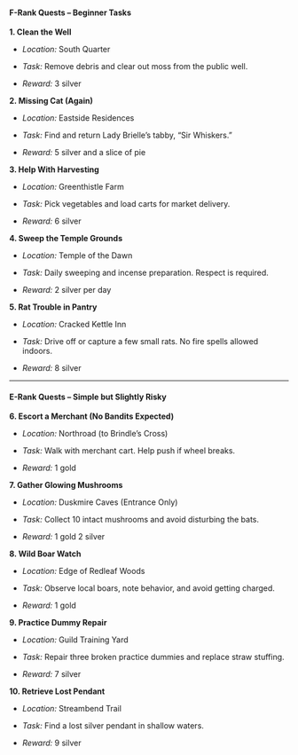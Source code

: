 #### **F-Rank Quests** – Beginner Tasks

**1. Clean the Well**

- _Location:_ South Quarter
    
- _Task:_ Remove debris and clear out moss from the public well.
    
- _Reward:_ 3 silver
    

**2. Missing Cat (Again)**

- _Location:_ Eastside Residences
    
- _Task:_ Find and return Lady Brielle’s tabby, “Sir Whiskers.”
    
- _Reward:_ 5 silver and a slice of pie
    

**3. Help With Harvesting**

- _Location:_ Greenthistle Farm
    
- _Task:_ Pick vegetables and load carts for market delivery.
    
- _Reward:_ 6 silver
    

**4. Sweep the Temple Grounds**

- _Location:_ Temple of the Dawn
    
- _Task:_ Daily sweeping and incense preparation. Respect is required.
    
- _Reward:_ 2 silver per day
    

**5. Rat Trouble in Pantry**

- _Location:_ Cracked Kettle Inn
    
- _Task:_ Drive off or capture a few small rats. No fire spells allowed indoors.
    
- _Reward:_ 8 silver
    

---

#### **E-Rank Quests** – Simple but Slightly Risky

**6. Escort a Merchant (No Bandits Expected)**

- _Location:_ Northroad (to Brindle’s Cross)
    
- _Task:_ Walk with merchant cart. Help push if wheel breaks.
    
- _Reward:_ 1 gold
    

**7. Gather Glowing Mushrooms**

- _Location:_ Duskmire Caves (Entrance Only)
    
- _Task:_ Collect 10 intact mushrooms and avoid disturbing the bats.
    
- _Reward:_ 1 gold 2 silver
    

**8. Wild Boar Watch**

- _Location:_ Edge of Redleaf Woods
    
- _Task:_ Observe local boars, note behavior, and avoid getting charged.
    
- _Reward:_ 1 gold
    

**9. Practice Dummy Repair**

- _Location:_ Guild Training Yard
    
- _Task:_ Repair three broken practice dummies and replace straw stuffing.
    
- _Reward:_ 7 silver
    

**10. Retrieve Lost Pendant**

- _Location:_ Streambend Trail
    
- _Task:_ Find a lost silver pendant in shallow waters.
    
- _Reward:_ 9 silver